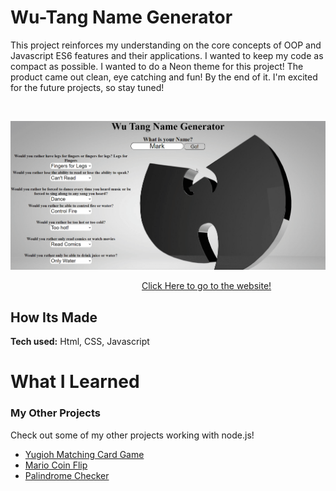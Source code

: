 # Wu-Tang Name Generator

This project reinforces my understanding on the core concepts of OOP and Javascript ES6 features and their applications. I wanted to keep my code as compact as possible. I wanted to do a Neon theme for this project! The product came out clean, eye catching and fun! By the end of it. I'm excited for the future projects, so stay tuned!

&emsp;

<img src="https://github.com/DashlinS/wu-tang-generator-bootcamp/blob/answer/images/wutangdemo.gif" width="700">

&emsp;&emsp;&emsp;&emsp;&emsp;&emsp;&emsp;&emsp;&emsp;&emsp;&emsp;&emsp;&emsp;&emsp;&emsp;[Click Here to go to the website!](https://wutangenerator.netlify.app/)

## How Its Made 

**Tech used:** 
Html, CSS, Javascript

# What I Learned

 

### My Other Projects 

Check out some of my other projects working with node.js!

* [Yugioh Matching Card Game](https://github.com/DashlinS/matching-card-bootcamp/tree/answer)
* [Mario Coin Flip](https://github.com/DashlinS/node-coin-flip-bootcamp/tree/answer)
* [Palindrome Checker](https://github.com/DashlinS/node-palindrome-bootcamp/tree/answer)